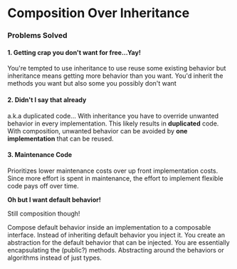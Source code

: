 # Composition Over Inheritance


### Problems Solved

#### 1. Getting crap you don't want for free...Yay!
You're tempted to use inheritance to use reuse some existing behavior but inheritance means getting more behavior than you want. You'd inherit the methods you want but also some you possibly don't want

#### 2. Didn't I say that already
a.k.a duplicated code... With inheritance you have to override unwanted behavior in every implementation. This likely results in **duplicated** code. With composition, unwanted behavior can be avoided by **one implementation** that can be reused. 

#### 3. Maintenance Code
Prioritizes lower maintenance costs over up front implementation costs. Since more effort is spent in maintenance, the effort to implement flexible code pays off over time. 


**Oh but I want default behavior!**

Still composition though!

Compose default behavior inside an implementation to a composable interface. Instead of inheriting default behavior you inject it. You create an abstraction for the default behavior that can be injected. You are essentially encapsulating the (public?) methods. Abstracting around the behaviors or algorithms instead of just types. 